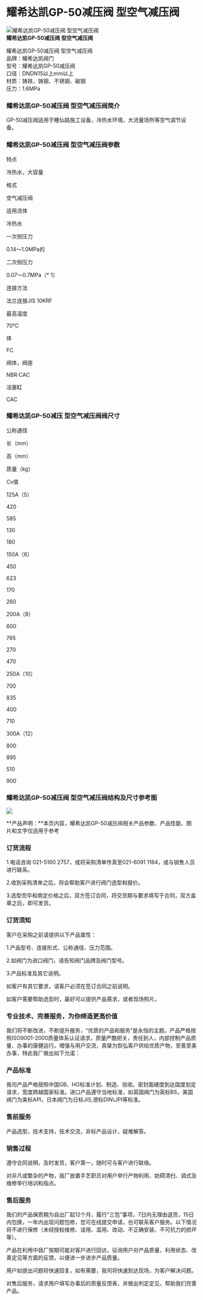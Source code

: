 
# 耀希达凯GP-50减压阀 型空气减压阀

![耀希达凯GP-50减压阀 型空气减压阀](/uploads/allimg/140515/1-1405151342470-L.jpg)  
**耀希达凯GP-50减压阀 型空气减压阀**

耀希达凯GP-50减压阀 型空气减压阀  
品牌：耀希达凯阀门  
型号：耀希达凯GP-50减压阀  
口径：DNDN15以上mm以上  
材质：铸铁、铸钢、不锈钢、碳钢  
压力：1.6MPa

### 耀希达凯GP-50减压阀 型空气减压阀简介

GP-50减压阀适用于睡仙路施工设备，冷热水环境，大流量场所等空气调节设备。

### 耀希达凯GP-50减压阀 型空气减压阀参数

特点

冷热水，大容量

格式

空气减压阀

适用流体

冷热水

一次侧压力

0.14～1.0MPa的

二次侧压力

0.07～0.7MPa（\* 1）

连接方法

法兰连接JIS 10KRF

最高温度

70℃

体

FC

阀体，阀座

NBR·CAC

活塞缸

CAC

### 耀希达凯GP-50减压 型空气减压阀阀尺寸

公称通径

长（mm）

高（mm）

质量（kg）

Cv值

125A（5）

420

585

130

180

150A（6）

450

623

170

260

200A（8）

600

765

270

470

250A（10）

700

835

400

710

300A（12）

800

895

510

900

### 耀希达凯GP-50减压阀 型空气减压阀结构及尺寸参考图

![](/uploads/allimg/140515/1-140515134043W6.gif)

**产品声明：**本页内容，耀希达凯GP-50减压阀相关产品参数、产品性能、图片和文字仅适用于参考

### 订货流程

1.电话咨询 021-5160 2757，或将采购清单传真至021-6091 1164，或与销售人员进行联系。

2.收到采购清单之后，将会帮助客户进行阀门选型和报价。

3.选型完毕和商定价格之后，双方签订合同，将交货期与要求填写于合同，双方盖章之后，即可发货。

### 订货须知

客户在采购之前请提供以下产品属性：

1.产品型号、连接形式、公称通径、压力范围。

2.如阀门为进口阀门，请告知阀门品牌及阀门型号。

3.产品标准及其它说明。

如客户有其它要求，请客户必须在签订合同之前说明。

如客户需要帮助选型时，最好可以提供产品需求，或者现场照片。

### 专业技术、完善服务，为你缔造更高价值

我们将不断改进，不断提升服务，“优质的产品和服务”是永恒的主题。产品严格按照ISO9001-2000质量体系认证请求，质量严酷把关，责任到人，内部控制产品质量、办事的康健运行。增强与用户交流，真挚为恢弘客户供给优质产物，至善至美办事，特此我厂做出如下允诺：

### 产品标准

我司产品严格按照中国GB、HG标准计划、制造、验收。密封面硬度到达国度划定请求，宽度跨越国家标准。进口产品遵守当地标准，如英国阀门为英标BS，美国阀门为美标API，日本阀门为日标JIS,德标DIN\\JPI等标准。

### 售前服务

产品选型，技术支持，技术交流，非标产品设计，疑难解答。

### 销售过程

遵守合同说明，及时发货，客户第一，随时可与客户进行联络。

对非凡或繁杂的产物，我厂放置手艺职员对用户举行产物利用、妨碍清扫、调式及维修举行培训和指点。

### 售后服务

我们的产品保质期为自出厂起12个月，履行“三包”事项，7日内无理由退货，15日内包换，一年内出现问题包修，您可在线提交申请，也可联系客户服务。以下情况将不进行保修（未经授权维修、误用、滥用、改动、不正确安装、不可抗力的损坏等）。

产品在利用中我厂按期可能对客户进行回访，征询用户对产品质量、利用状态、改善定见等方面的反馈，以便进一步进步产品质量。

用户如提出问题将快速回复，如有需要，我司将快速到达现场，为客户解决问题。

对售后服务，请求用户填写办事后的质量反馈表，并做出判定定见，帮助我们完善产品。

